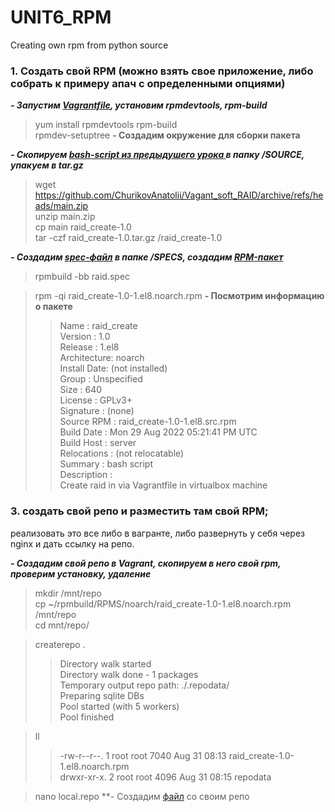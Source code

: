 # UNIT6_RPM
Creating own rpm from python source

### 1. Cоздать свой RPM (можно взять свое приложение, либо собрать к примеру апач с определенными опциями)

***- Запустим [Vagrantfile](https://github.com/ChurikovAnatolii/UNIT6_RPM/blob/main/Vagrantfile), установим rpmdevtools, rpm-build***

> yum install rpmdevtools rpm-build  
> rpmdev-setuptree **- Создадим окружение для сборки пакета**  

***- Скопируем [bash-script из предыдушего урока ](https://github.com/ChurikovAnatolii/Vagant_soft_RAID/blob/main/raid_add.sh) в папку /SOURCE, упакуем в tar.gz***  

> wget https://github.com/ChurikovAnatolii/Vagant_soft_RAID/archive/refs/heads/main.zip  
> unzip main.zip  
> cp main raid_create-1.0  
> tar -czf raid_create-1.0.tar.gz /raid_create-1.0

***- Создадим [spec-файл](https://github.com/ChurikovAnatolii/UNIT6_RPM/blob/main/raid.spec) в папке /SPECS, создадим [RPM-пакет]()***  

> rpmbuild -bb raid.spec 

>  rpm -qi raid_create-1.0-1.el8.noarch.rpm **- Посмотрим информацию о пакете**    
>> Name        : raid_create  
>> Version     : 1.0  
>> Release     : 1.el8  
>> Architecture: noarch  
>> Install Date: (not installed)  
>> Group       : Unspecified  
>> Size        : 640  
>> License     : GPLv3+  
>> Signature   : (none)  
>> Source RPM  : raid_create-1.0-1.el8.src.rpm  
>> Build Date  : Mon 29 Aug 2022 05:21:41 PM UTC  
>> Build Host  : server  
>> Relocations : (not relocatable)  
>> Summary     : bash script  
>> Description :  
>> Create raid in via Vagrantfile in virtualbox machine  

### 3. создать свой репо и разместить там свой RPM;
реализовать это все либо в вагранте, либо развернуть у себя через nginx и дать ссылку на репо.  

***- Создадим свой репо в Vagrant, скопируем в него свой rpm, проверим установку, удаление***

> mkdir /mnt/repo  
> cp ~/rpmbuild/RPMS/noarch/raid_create-1.0-1.el8.noarch.rpm /mnt/repo  
> cd mnt/repo/  

> createrepo .  
>> Directory walk started  
>> Directory walk done - 1 packages  
>> Temporary output repo path: ./.repodata/  
>> Preparing sqlite DBs  
>> Pool started (with 5 workers)  
>> Pool finished  

>ll
>> -rw-r--r--. 1 root root 7040 Aug 31 08:13 raid_create-1.0-1.el8.noarch.rpm  
>> drwxr-xr-x. 2 root root 4096 Aug 31 08:15 repodata  

> nano local.repo **- Создадим [файл]() со своим репо  
> 




